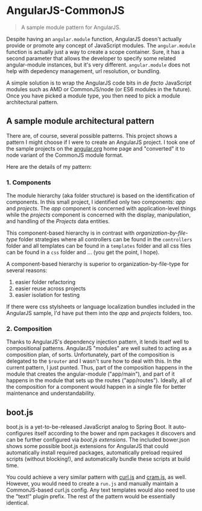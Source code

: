 # AngularJS-CommonJS

> A sample module pattern for AngularJS.

Despite having an `angular.module` function, AngularJS doesn't actually provide
or promote any concept of JavaScript modules. The `angular.module` function is
actually just a way to create a scope container.  Sure, it has a second 
parameter that allows the developer to specify some related angular-module
instances, but it's very different.  `angular.module` does not help with 
depedency management, url resolution, or bundling.

A simple solution is to wrap the AngularJS code bits in _de facto_ JavaScript
modules such as AMD or CommonJS/node (or ES6 modules in the future).  Once
you have picked a module type, you then need to pick a module architectural
pattern.  

## A sample module architectural pattern

There are, of course, several possible patterns.  This project shows a pattern
I might choose if I were to create an AngularJS project.  I took one of the
sample projects on the [angular.org](http://angular.org) home page and 
"converted" it to node variant of the CommonJS module format.

Here are the details of my pattern:

### 1. Components

The module hierarchy (aka folder structure) is based on the identification
of components.  In this small project, I identified only two components: _app_
and _projects_.  The _app_ component is concerned with application-level
things while the _projects_ component is concerned with the display, 
manipulation, and handling of the _Projects_ data entities.

This component-based hierarchy is in contrast with *organization-by-file-type*
folder strategies where all controllers can be found in the `controllers`
folder and all templates can be found in a `templates` folder and all css
files can be found in a `css` folder and ... (you get the point, I hope).

A component-based hierarchy is superior to organization-by-file-type
for several reasons:

1. easier folder refactoring
2. easier reuse across projects
3. easier isolation for testing

If there were css stylsheets or language localization bundles included in the
AngularJS sample, I'd have put them into the _app_ and _projects_ folders, too.

### 2. Composition

Thanks to AngularJS's dependency injection pattern, it lends itself well
to compositional patterns.  AngularJS "modules" are well suited to acting
as a composition plan, of sorts.  Unfortunately, part of the composition is
delegated to the `$router` and I wasn't sure how to deal with this.  In the
current pattern, I just punted. Thus, part of the composition happens in the
module that creates the angular-module ("app/main"), and part of it happens
in the module that sets up the routes ("app/routes").  Ideally, all of the 
composition for a component would happen in a single file for better
maintenance and understandability.

## boot.js

boot.js is a yet-to-be-released JavaScript analog to Spring Boot.  It auto-
configures itself according to the bower and npm packages it discovers and
can be further configured via *boot.js extensions*.  The included bower.json
shows some possible boot.js extensions for AngularJS that could automatically
install required packages, automatically preload required scripts (without
blocking!), and automatically bundle these scripts at build time.

You could achieve a very similar pattern with 
[curl.js](https://github.com/cujojs/curl) and 
[cram.js](https://github.com/cujojs/cram), as well.  However, you would need to
create a `run.js` and manually maintain a CommonJS-based curl.js config.  Any
text templates would also need to use the "text!" plugin prefix.  The rest of
the pattern would be essentially identical.

